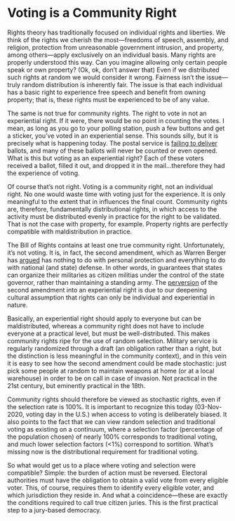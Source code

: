 # Voting is a Community Right

Rights theory has traditionally focused on individual rights and liberties. We think of the rights we cherish the most—freedoms of speech, assembly, and religion, protection from unreasonable government intrusion, and property, among others—apply exclusively on an individual basis. Many rights are properly understood this way. Can you imagine allowing only certain people speak or own property? (Ok, ok, don’t answer that) Even if we distributed such rights at random we would consider it wrong. Fairness isn’t the issue—truly random distribution is inherently fair. The issue is that each individual has a basic right to experience free speech and benefit from owning property; that is, these rights must be experienced to be of any value.

The same is not true for community rights. The right to vote in not an experiential right. If it were, there would be no point in counting the votes. I mean, as long as you go to your polling station, push a few buttons and get a sticker, you’ve voted in an experiential sense. This sounds silly, but it is precisely what is happening today. The postal service is [failing to deliver](https://www.cnn.com/2020/11/01/politics/usps-mail-in-ballots-2020-election/index.html) ballots, and many of these ballots will never be counted or even opened. What is this but voting as an experiential right? Each of these voters received a ballot, filled it out, and dropped it in the mail…therefore they had the experience of voting.

Of course that’s not right. Voting is a community right, not an individual right. No one would waste time with voting just for the experience. It is only meaningful to the extent that in influences the final count. Community rights are, therefore, fundamentally distributional rights, in which access to the activity must be distributed evenly in practice for the right to be validated. That is not the case with property, for example. Property rights are perfectly compatible with maldistribution in practice.

The Bill of Rights contains at least one true community right. Unfortunately, it’s not voting. It is, in fact, the second amendment, which as Warren Berger has [argued](https://www.ncjrs.gov/App/Publications/abstract.aspx?ID=160176#:~:text=Former%20Chief%20Justice%20of%20the,Amendment%20of%20the%20U.S.%20Constitution.) has nothing to do with personal protection and everything to do with national (and state) defense. In other words, in guarantees that states can organize their militaries as citizen militias under the control of the state governor, rather than maintaining a standing army. The [perversion](https://www.newyorker.com/news/daily-comment/politics-changed-the-reading-of-the-second-amendmentand-can-change-it-again) of the second amendment into an experiential right is due to our deepening cultural assumption that rights can only be individual and experiential in nature.

Basically, an experiential right should apply to everyone but can be maldistributed, whereas a community right does not have to include everyone at a practical level, but must be well-distributed. This makes community rights ripe for the use of random selection. Military service is regularly randomized through a draft (an obligation rather than a right, but the distinction is less meaningful in the community context), and in this vein it is easy to see how the second amendment could be made stochastic: just pick some people at random to maintain weapons at home (or at a local warehouse) in order to be on call in case of invasion. Not practical in the 21st century, but eminently practical in the 18th.

Community rights should therefore be viewed as stochastic rights, even if the selection rate is 100%. It is important to recognize this today (03-Nov-2020, voting day in the U.S.) when access to voting is deliberately biased. It also points to the fact that we can view random selection and traditional voting as existing on a continuum, where a selection factor (percentage of the population chosen) of nearly 100% corresponds to traditional voting, and much lower selection factors (<1%) correspond to sortition. What’s missing now is the distributional requirement for traditional voting.

So what would get us to a place where voting and selection were compatible? Simple: the burden of action must be reversed. Electoral authorities must have the obligation to obtain a valid vote from every eligible voter. This, of course, requires them to identify every eligible voter, and which jurisdiction they reside in. And what a coincidence—these are exactly the conditions required to call true citizen juries. This is the first practical step to a jury-based democracy.
